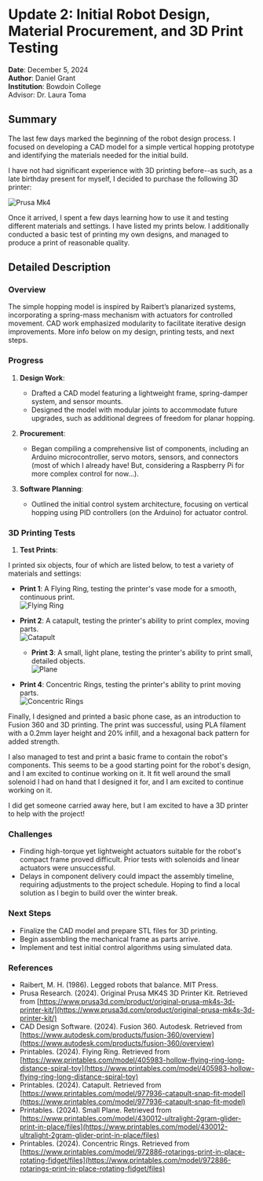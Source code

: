 # Update 2: Initial Robot Design, Material Procurement, and 3D Print Testing

**Date**: December 5, 2024  
**Author**: Daniel Grant  
**Institution**: Bowdoin College  
Advisor: Dr. Laura Toma

## Summary  
The last few days marked the beginning of the robot design process. I focused on developing a CAD model for a simple vertical hopping prototype and identifying the materials needed for the initial build. 

I have not had significant experience with 3D printing before--as such, as a late birthday present for myself, I decided to purchase the following 3D printer:

![Prusa Mk4](https://www.prusa3d.com/product/original-prusa-mk4s-3d-printer-kit/)

Once it arrived, I spent a few days learning how to use it and testing different materials and settings. I have listed my prints below. I additionally conducted a basic test of printing my own designs, and managed to produce a print of reasonable quality.


## Detailed Description  

### Overview  
The simple hopping model is inspired by Raibert’s planarized systems, incorporating a spring-mass mechanism with actuators for controlled movement. CAD work emphasized modularity to facilitate iterative design improvements. More info below on my design, printing tests, and next steps.

### Progress  

1. **Design Work**:  
   - Drafted a CAD model featuring a lightweight frame, spring-damper system, and sensor mounts.  
   - Designed the model with modular joints to accommodate future upgrades, such as additional degrees of freedom for planar hopping.  

2. **Procurement**:  
   - Began compiling a comprehensive list of components, including an Arduino microcontroller, servo motors, sensors, and connectors (most of which I already have! But, considering a Raspberry Pi for more complex control for now...).

3. **Software Planning**:  
   - Outlined the initial control system architecture, focusing on vertical hopping using PID controllers (on the Arduino) for actuator control.

### 3D Printing Tests

1. **Test Prints**:  

I printed six objects, four of which are listed below, to test a variety of materials and settings:

- **Print 1**: A Flying Ring, testing the printer's vase mode for a smooth, continuous print.  
  ![Flying Ring](https://www.printables.com/model/405983-hollow-flying-ring-long-distance-spiral-toy)  
 
- **Print 2**: A catapult, testing the printer's ability to print complex, moving parts.  
  ![Catapult](https://www.printables.com/model/977936-catapult-snap-fit-model)

  - **Print 3**: A small, light plane, testing the printer's ability to print small, detailed objects.                
  ![Plane](https://www.printables.com/model/430012-ultralight-2gram-glider-print-in-place/files)

- **Print 4**: Concentric Rings, testing the printer's ability to print moving parts.  
![Concentric Rings](https://www.printables.com/model/972886-rotarings-print-in-place-rotating-fidget/files)

Finally, I designed and printed a basic phone case, as an introduction to Fusion 360 and 3D printing. The print was successful, using PLA filament with a 0.2mm layer height and 20% infill, and a hexagonal back pattern for added strength.

I also managed to test and print a basic frame to contain the robot's components. This seems to be a good starting point for the robot's design, and I am excited to continue working on it. It fit well around the small solenoid I had on hand that I designed it for, and I am excited to continue working on it.

I did get someone carried away here, but I am excited to have a 3D printer to help with the project!

### Challenges  
- Finding high-torque yet lightweight actuators suitable for the robot's compact frame proved difficult. Prior tests with solenoids and linear actuators were unsuccessful.
- Delays in component delivery could impact the assembly timeline, requiring adjustments to the project schedule. Hoping to find a local solution as I begin to build over the winter break.

### Next Steps  
- Finalize the CAD model and prepare STL files for 3D printing.  
- Begin assembling the mechanical frame as parts arrive.  
- Implement and test initial control algorithms using simulated data. 

### References 

- Raibert, M. H. (1986). Legged robots that balance. MIT Press.
- Prusa Research. (2024). Original Prusa MK4S 3D Printer Kit. Retrieved from [https://www.prusa3d.com/product/original-prusa-mk4s-3d-printer-kit/](https://www.prusa3d.com/product/original-prusa-mk4s-3d-printer-kit/)
- CAD Design Software. (2024). Fusion 360. Autodesk. Retrieved from [https://www.autodesk.com/products/fusion-360/overview](https://www.autodesk.com/products/fusion-360/overview)
- Printables. (2024). Flying Ring. Retrieved from [https://www.printables.com/model/405983-hollow-flying-ring-long-distance-spiral-toy](https://www.printables.com/model/405983-hollow-flying-ring-long-distance-spiral-toy)
- Printables. (2024). Catapult. Retrieved from [https://www.printables.com/model/977936-catapult-snap-fit-model](https://www.printables.com/model/977936-catapult-snap-fit-model)
- Printables. (2024). Small Plane. Retrieved from [https://www.printables.com/model/430012-ultralight-2gram-glider-print-in-place/files](https://www.printables.com/model/430012-ultralight-2gram-glider-print-in-place/files)
- Printables. (2024). Concentric Rings. Retrieved from [https://www.printables.com/model/972886-rotarings-print-in-place-rotating-fidget/files](https://www.printables.com/model/972886-rotarings-print-in-place-rotating-fidget/files)
